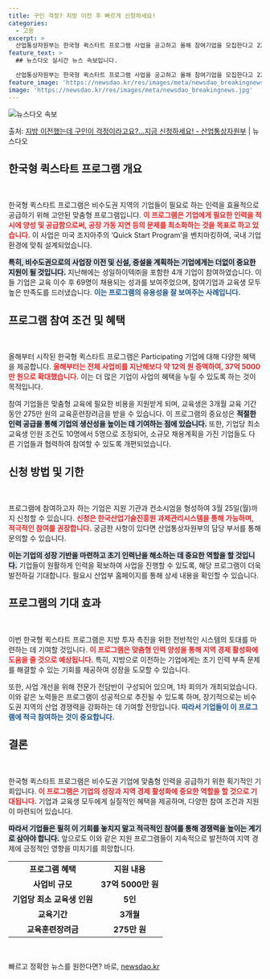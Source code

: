 ```yaml
---
title: 구인 걱정? 지방 이전 후 빠르게 신청하세요!
categories:
  - 고용
excerpt: >
  산업통상자원부는 한국형 퀵스타트 프로그램 사업을 공고하고 올해 참여기업을 모집한다고 22일 밝혔다. 퀵스타트…
feature_text: >
  ## 뉴스다오 실시간 뉴스 속보입니다.

  산업통상자원부는 한국형 퀵스타트 프로그램 사업을 공고하고 올해 참여기업을 모집한다고 22일 밝혔다. 퀵스타트…
feature_image: 'https://newsdao.kr/res/images/meta/newsdao_breakingnews.jpg'
image: 'https://newsdao.kr/res/images/meta/newsdao_breakingnews.jpg'
---
```


![뉴스다오 속보](https://newsdao.kr/res/images/meta/newsdao_breakingnews.jpg)

<p>출처: <a href="https://newsdao.kr/3204" rel="dofollow">지방 이전했는데 구인이 걱정이라고요?…지금 신청하세요! - 산업통상자원부</a> | 뉴스다오</p>

<h2 data-ke-size="size26">한국형 퀵스타트 프로그램 개요</h2>

<p data-ke-size="size16">&nbsp;</p>

한국형 퀵스타트 프로그램은 비수도권 지역의 기업들이 필요로 하는 인력을 효율적으로 공급하기 위해 고안된 맞춤형 프로그램입니다. <b><span style="color: #ee2323;">이 프로그램은 기업에게 필요한 인력을 적시에 양성 및 공급함으로써, 공장 가동 지연 등의 문제를 최소화하는 것을 목표로 하고 있습니다.</span></b> 이 사업은 미국 조지아주의 ‘Quick Start Program’을 벤치마킹하여, 국내 기업 환경에 맞춰 설계되었습니다. 

<b><span style="background-color: #21538527;">특히, 비수도권으로의 사업장 이전 및 신설, 증설을 계획하는 기업에게는 더없이 중요한 지원이 될 것입니다.</span></b> 지난해에는 성일하이텍㈜을 포함한 4개 기업이 참여하였습니다. 이들 기업은 교육 이수 후 69명이 채용되는 성과를 보여주었으며, 참여기업과 교육생 모두 높은 만족도를 드러냈습니다. <b><span style="color: #1a5490;">이는 프로그램의 유용성을 잘 보여주는 사례입니다.</span></b>

<h2 data-ke-size="size26">프로그램 참여 조건 및 혜택</h2>

<p data-ke-size="size16">&nbsp;</p>

올해부터 시작된 한국형 퀵스타트 프로그램은 Participating 기업에 대해 다양한 혜택을 제공합니다. <b><span style="color: #ee2323;">올해부터는 전체 사업비를 지난해보다 약 12억 원 증액하여, 37억 5000만 원으로 확대했습니다.</span></b> 이는 더 많은 기업이 사업의 혜택을 누릴 수 있도록 하는 것이 목적입니다. 

참여 기업들은 맞춤형 교육에 필요한 비용을 지원받게 되며, 교육생은 3개월 교육 기간 동안 275만 원의 교육훈련장려금을 받을 수 있습니다. 이 프로그램의 중요성은 <b><span style="background-color: #21538527;">적절한 인력 공급을 통해 기업의 생산성을 높이는 데 기여하는 점에 있습니다.</span></b> 또한, 기업당 최소 교육생 인원 조건도 10명에서 5명으로 조정되어, 소규모 채용계획을 가진 기업들도 다른 기업들과 협력하여 참여할 수 있도록 개편되었습니다. 

<h2 data-ke-size="size26">신청 방법 및 기한</h2>

<p data-ke-size="size16">&nbsp;</p>

프로그램에 참여하고자 하는 기업은 지원 기관과 컨소시엄을 형성하여 3월 25일(월)까지 신청할 수 있습니다. <b><span style="color: #ee2323;">신청은 한국산업기술진흥원 과제관리시스템을 통해 가능하며, 적극적인 참여를 권장합니다.</span></b> 궁금한 사항이 있다면 산업통상자원부의 담당 부서를 통해 문의할 수 있습니다.

<b><span style="background-color: #21538527;">이는 기업의 성장 기반을 마련하고 초기 인력난을 해소하는 데 중요한 역할을 할 것입니다.</span></b> 기업들이 원활하게 인력을 확보하여 사업을 진행할 수 있도록, 해당 프로그램이 더욱 발전하길 기대합니다. 필요시 산업부 홈페이지를 통해 상세 내용을 확인할 수 있습니다.

<h2 data-ke-size="size26">프로그램의 기대 효과</h2>

<p data-ke-size="size16">&nbsp;</p>

이번 한국형 퀵스타트 프로그램은 지방 투자 촉진을 위한 전반적인 시스템의 토대를 마련하는 데 기여할 것입니다. <b><span style="color: #ee2323;">이 프로그램은 맞춤형 인력 양성을 통해 지역 경제 활성화에 도움을 줄 것으로 예상됩니다.</span></b> 특히, 지방으로 이전하는 기업에게는 초기 인력 부족 문제를 해결할 수 있는 기회를 제공하여 성장을 도모할 수 있습니다. 

또한, 사업 개선을 위해 전문가 전담반이 구성되어 있으며, 1차 회의가 개최되었습니다. 이와 같은 노력들은 프로그램이 성공적으로 추진될 수 있도록 하며, 장기적으로는 비수도권 지역의 산업 경쟁력을 강화하는 데 기여할 전망입니다. <b><span style="color: #1a5490;">따라서 기업들이 이 프로그램에 적극 참여하는 것이 중요합니다.</span></b>

<h2 data-ke-size="size26">결론</h2>

<p data-ke-size="size16">&nbsp;</p>

한국형 퀵스타트 프로그램은 비수도권 기업에 맞춤형 인력을 공급하기 위한 획기적인 기회입니다. <b><span style="color: #ee2323;">이 프로그램은 기업의 성장과 지역 경제 활성화에 중요한 역할을 할 것으로 기대됩니다.</span></b> 기업과 교육생 모두에게 실질적인 혜택을 제공하며, 다양한 참여 조건과 지원이 마련되어 있습니다. 

<b><span style="background-color: #21538527;">따라서 기업들은 필히 이 기회를 놓치지 말고 적극적인 참여를 통해 경쟁력을 높이는 계기로 삼아야 합니다.</span></b> 앞으로도 이와 같은 지원 프로그램들이 지속적으로 발전하여 지역 경제에 긍정적인 영향을 미치기를 희망합니다. 

<table style="width: 100%;">
<tr>
<td style="text-align: center; height: 17px;"><b>프로그램 혜택</b></td>
<td style="text-align: center; height: 17px;"><b>지원 내용</b></td>
</tr>
<tr>
<td style="text-align: center; height: 17px;"><b>사업비 규모</b></td>
<td style="text-align: center; height: 17px;"><b>37억 5000만 원</b></td>
</tr>
<tr>
<td style="text-align: center; height: 17px;"><b>기업당 최소 교육생 인원</b></td>
<td style="text-align: center; height: 17px;"><b>5인</b></td>
</tr>
<tr>
<td style="text-align: center; height: 17px;"><b>교육기간</b></td>
<td style="text-align: center; height: 17px;"><b>3개월</b></td>
</tr>
<tr>
<td style="text-align: center; height: 17px;"><b>교육훈련장려금</b></td>
<td style="text-align: center; height: 17px;"><b>275만 원</b></td>
</tr>
</table>

<p data-ke-size="size16">&nbsp;</p> 

빠르고 정확한 뉴스를 원한다면? 바로, <a href="https://newsdao.kr" rel="dofollow">newsdao.kr</a>


